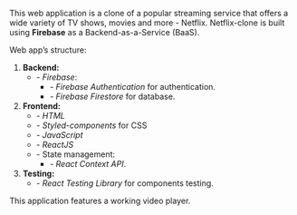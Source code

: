 <p>This web application is a clone of a popular streaming service that offers a wide variety of TV shows, movies and more - Netflix. Netflix-clone is built using <strong>Firebase</strong> as a Backend-as-a-Service (BaaS).</p>
<p>Web app’s structure:</p>
<ol>
<li><strong>Backend:</strong>
	<ul>
	<li>- <i>Firebase</i>: 
		<ul>
			<li>- <i>Firebase Authentication</i> for authentication.</li>
			<li>- <i>Firebase Firestore</i> for database.</li>
		</ul>
</li>
</ul>
</li>
<li><strong>Frontend:</strong>
	<ul>
		<li>- <i>HTML</i></li>
		<li>- <i>Styled-components</i> for CSS</li>
		<li>- <i>JavaScript</i></li>
		<li>- <i>ReactJS</i></li>
		<li>- State management:
	<ul>
		<li>- <i>React Context API</i>.</li>
	</ul>
</li>
	</ul>
</li>
<li><strong>Testing:</strong>
	<ul>
		<li>- <i>React Testing Library</i> for components testing.</li>
	</ul>
</li>
</ol> 
<p>This application features a working video player.</p>
